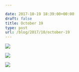 ```yaml
---

date: 2017-10-19 18:39:00+00:00
draft: false
title: October 19
type: post
url: /blog/2017/10/october-19
---
```




  
   ![](/images/2017-10-19-201710october-19/IMG_2468.jpg)

  

  
   ![](/images/2017-10-19-201710october-19/IMG_2465.jpg)

  

  
   ![](/images/2017-10-19-201710october-19/IMG_2471.jpg)

  


